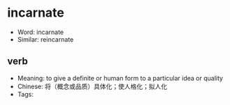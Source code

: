 # incarnate

- Word: incarnate
- Similar: reincarnate

## verb

- Meaning: to give a definite or human form to a particular idea or quality
- Chinese: 将（概念或品质）具体化；使人格化；拟人化
- Tags: 

